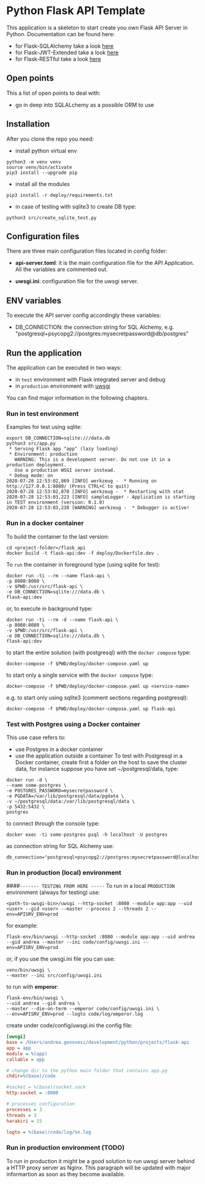 # Python Flask API Template

This application is a skeleton to start create you own Flask API Server in Python.
Documentation can be found here:

- for Flask-SQLAlchemy take a look [here](https://flask-sqlalchemy.palletsprojects.com/en/2.x/)
- for Flask-JWT-Extended take a look [here](https://flask-jwt-extended.readthedocs.io/en/stable/)
- for Flask-RESTful take a look [here](https://flask-restful.readthedocs.io/en/latest/)

## Open points

This a list of open points to deal with:

- go in deep into SQLALchemy as a possible ORM to use

## Installation

After you clone the repo you need:

- install python virtual env

```shell
python3 -m venv venv
source venv/bin/activate
pip3 install --upgrade pip
```

- install all the modules

```shell
pip3 install -r deploy/requirements.txt
```

- in case of testing with sqlite3 to create DB type:

```shell
python3 src/create_sqlite_test.py
```

## Configuration files

There are three main configuration files located in config folder:

- **api-server.toml**: it is the main configuration file for the API Application. All the variables are commented out.
  
- **uwsgi.ini**: configuration file for the uwsgi server.

## ENV variables
To execute the API server config accordingly these variables:
- DB_CONNECTION: the connection string for SQL Alchemy, e.g. "postgresql+psycopg2://postgres:mysecretpassword@db/postgres"

## Run the application

The application can be executed in two ways:

- in `test` environment with Flask integrated server and debug
- in `production` environment with [uwsgi](https://uwsgi-docs.readthedocs.io/en/latest/index.html)

You can find major information in the following chapters.

### Run in test environment

Examples for test using sqlite:

```shell
export DB_CONNECTION=sqlite:///data.db
python3 src/app.py
 * Serving Flask app "app" (lazy loading)
 * Environment: production
   WARNING: This is a development server. Do not use it in a production deployment.
   Use a production WSGI server instead.
 * Debug mode: on
2020-07-28 12:53:02,869 [INFO] werkzeug -  * Running on http://127.0.0.1:8080/ (Press CTRL+C to quit)
2020-07-28 12:53:02,870 [INFO] werkzeug -  * Restarting with stat
2020-07-28 12:53:03,223 [INFO] sampleLogger - Application is starting in TEST environment (version: 0.1.0)
2020-07-28 12:53:03,230 [WARNING] werkzeug -  * Debugger is active!
```

### Run in a docker container

To build the container to the last version:
```shell
cd <project-folder>/flask_api
docker build -t flask-api:dev -f deploy/Dockerfile.dev .
```

To `run` the container in foreground type (using sqlite for test):

```shell
docker run -ti --rm --name flask-api \
-p 8080:8080 \
-v $PWD:/usr/src/flask-api \
-e DB_CONNECTION=sqlite:///data.db \
flask-api:dev
```

or, to execute in background type:

```shell
docker run -ti --rm -d --name flask-api \
-p 8080:8080 \
-v $PWD:/usr/src/flask-api \
-e DB_CONNECTION=sqlite:///data.db \
flask-api:dev
```

to start the entire solution (with postgresql) with the `docker compose` type:
```
docker-compose -f $PWD/deploy/docker-compose.yaml up
```

to start only a single service with the `docker compose` type:
```
docker-compose -f $PWD/deploy/docker-compose.yaml up <service-name>
```

e.g. to start only using sqlite3 (comment sections regarding postgresql):
```
docker-compose -f $PWD/deploy/docker-compose.yaml up flask-api
```

### Test with Postgres using a Docker container

This use case refers to:
- use Postgres in a docker container
- use the application outside a container
To test with Postgresql in a Docker container, create first a folder on the host to save the cluster data, for instance suppose you have set ~/postgresql/data, type:
```shell
docker run -d \
--name some-postgres \
-e POSTGRES_PASSWORD=mysecretpassword \
-e PGDATA=/var/lib/postgresql/data/pgdata \
-v ~/postgresql/data:/var/lib/postgresql/data \
-p 5432:5432 \
postgres
```
to connect through the console type:
```shell
docker exec -ti some-postgres psql -h localhost -U postgres
```
as connection string for SQL Alchemy use:
```
db_connection="postgresql+psycopg2://postgres:mysecretpassword@localhost/postgres"
```

### Run in production (local) environment

####`------- TESTING FROM HERE -----`
To run in a local `PRODUCTION` environment (always for testing) use:

```shell
<path-to-uwsgi-bin>/uwsgi --http-socket :8080 --module app:app --uid <user> --gid <user> --master --process 2 --threads 2 --env=APISRV_ENV=prod
```

for example:

```shell
flask-env/bin/uwsgi --http-socket :8080 --module app:app --uid andrea --gid andrea --master --ini code/config/uwsgi.ini --env=APISRV_ENV=prod
```

or, if you use the uwsgi.ini file you can use:

```shell
venv/bin/uwsgi \
--master --ini src/config/uwsgi.ini
```

to run with **emperor**:

```shell
flask-env/bin/uwsgi \
--uid andrea --gid andrea \
--master --die-on-term --emperor code/config/uwsgi.ini \
--env=APISRV_ENV=prod --logto code/log/emperor.log
```

create under code/config/uwsgi.ini the config file:

```ini
[uwsgi]
base = /Users/andrea.genovesi/development/python/projects/flask-api
app = app
module = %(app)
callable = app

# change dir to the python main folder that contains app.py
chdir=%(base)/code

#socket = %(base)/socket.sock
http-socket = :8080

# processes configuration
processes = 3
threads = 3
harakiri = 15

logto = %(base)/code/log/%n.log
```

### Run in production environment (TODO)

To run in production it might be a good solution to run uwsgi server behind a HTTP proxy server as Nginx.
This paragraph will be updated with major informartion as soon as they become available.
